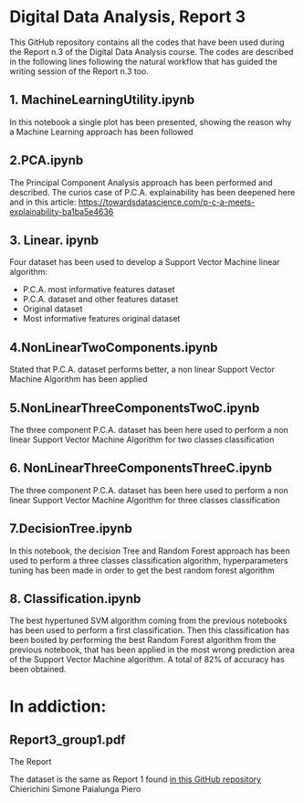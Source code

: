 # Digital Data Analysis, Report 3

This GitHub repository contains all the codes that have been used during the Report n.3 of the Digital Data Analysis course.
The codes are described in the following lines following the natural workflow that has guided the writing session of the Report n.3 too. 
## 1. MachineLearningUtility.ipynb
In this notebook a single plot has been presented, showing the reason why a Machine Learning approach has been followed
## 2.PCA.ipynb
The Principal Component Analysis approach has been performed and described. The curios case of P.C.A. explainability has been deepened here and in this article:
https://towardsdatascience.com/p-c-a-meets-explainability-ba1ba5e4636
## 3. Linear. ipynb
Four dataset has been used to develop a Support Vector Machine linear algorithm:
* P.C.A. most informative features dataset
* P.C.A. dataset and other features dataset
* Original dataset
* Most informative features original dataset 
## 4.NonLinearTwoComponents.ipynb
Stated that P.C.A. dataset performs better, a non linear Support Vector Machine Algorithm has been applied
## 5.NonLinearThreeComponentsTwoC.ipynb
The three component P.C.A. dataset has been here used to perform a non linear Support Vector Machine Algorithm for two classes classification
## 6. NonLinearThreeComponentsThreeC.ipynb
The three component P.C.A. dataset has been here used to perform a non linear Support Vector Machine Algorithm for three classes classification
## 7.DecisionTree.ipynb
In this notebook, the decision Tree and Random Forest approach has been used to perform a three classes classification algorithm, hyperparameters tuning has been made in order to get the best random forest algorithm
## 8. Classification.ipynb
The best hypertuned SVM algorithm coming from the previous notebooks has been used to perform a first classification. Then this classification has been bosted by performing the best Random Forest algorithm from the previous notebook, that has been applied in the most wrong prediction area of the Support Vector Machine algorithm. A total of 82% of accuracy has been obtained.

# In addiction:
## Report3_group1.pdf
The Report

The dataset is the same as Report 1 found [in this GitHub repository](https://github.com/PieroPaialungaAI/Report1)
Chierichini Simone
Paialunga Piero
